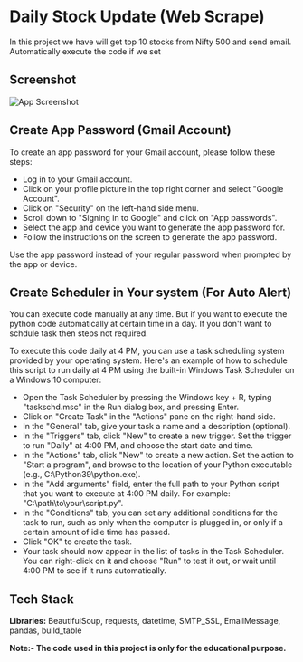 
# Daily Stock Update (Web Scrape)

In this project we have will get top 10 stocks from Nifty 500 and send email. Automatically execute the code if we set




## Screenshot

![App Screenshot](https://bestintechnology.in/uploadLinks/daily_stock_update.PNG)


## Create App Password (Gmail Account)

To create an app password for your Gmail account, please follow these steps:

- Log in to your Gmail account.
- Click on your profile picture in the top right corner and select "Google Account".
- Click on "Security" on the left-hand side menu.
- Scroll down to "Signing in to Google" and click on "App passwords".
- Select the app and device you want to generate the app password for.
- Follow the instructions on the screen to generate the app password.

Use the app password instead of your regular password when prompted by the app or device.


## Create Scheduler in Your system (For Auto Alert)
You can execute code manually at any time. But if you want to execute the python code automatically at certain time in a day. If you don't want to schdule task then steps not required. 

To execute this code daily at 4 PM, you can use a task scheduling system provided by your operating system. Here's an example of how to schedule this script to run daily at 4 PM using the built-in Windows Task Scheduler on a Windows 10 computer:

- Open the Task Scheduler by pressing the Windows key + R, typing "taskschd.msc" in the Run dialog box, and pressing Enter.
- Click on "Create Task" in the "Actions" pane on the right-hand side.
- In the "General" tab, give your task a name and a description (optional).
- In the "Triggers" tab, click "New" to create a new trigger. Set the trigger to run "Daily" at 4:00 PM, and choose the start date and time.
- In the "Actions" tab, click "New" to create a new action. Set the action to "Start a program", and browse to the location of your Python executable (e.g., C:\Python39\python.exe).
- In the "Add arguments" field, enter the full path to your Python script that you want to execute at 4:00 PM daily. For example: "C:\path\to\your\script.py".
- In the "Conditions" tab, you can set any additional conditions for the task to run, such as only when the computer is plugged in, or only if a certain amount of idle time has passed.
- Click "OK" to create the task.
- Your task should now appear in the list of tasks in the Task Scheduler. You can right-click on it and choose "Run" to test it out, or wait until 4:00 PM to see if it runs automatically.



## Tech Stack

**Libraries:** BeautifulSoup, requests, datetime, SMTP_SSL, EmailMessage, pandas, build_table

**Note:- The code used in this project is only for the educational purpose.**

